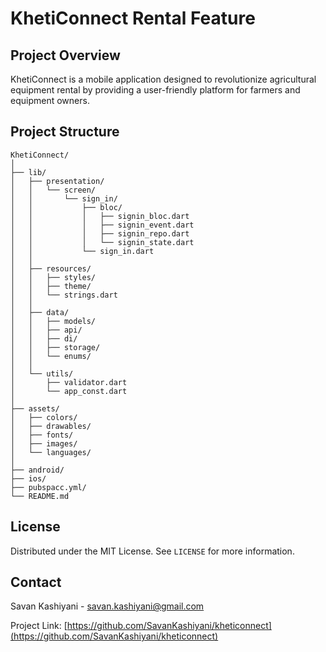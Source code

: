 # KhetiConnect Rental Feature

## Project Overview
KhetiConnect is a mobile application designed to revolutionize agricultural equipment rental by providing a user-friendly platform for farmers and equipment owners.

## Project Structure
```
KhetiConnect/
│
├── lib/
│   ├── presentation/
│   │   └── screen/
│   │       └── sign_in/
│   │           ├── bloc/
│   │           │   ├── signin_bloc.dart
│   │           │   ├── signin_event.dart
│   │           │   ├── signin_repo.dart
│   │           │   └── signin_state.dart
│   │           └── sign_in.dart
│   │
│   ├── resources/
│   │   ├── styles/
│   │   ├── theme/
│   │   └── strings.dart
│   │
│   ├── data/
│   │   ├── models/
│   │   ├── api/
│   │   ├── di/
│   │   ├── storage/
│   │   └── enums/
│   │
│   └── utils/
│       ├── validator.dart
│       └── app_const.dart
│
├── assets/
│   ├── colors/
│   ├── drawables/
│   ├── fonts/
│   ├── images/
│   └── languages/
│
├── android/
├── ios/
├── pubspacc.yml/
└── README.md
```

## License

Distributed under the MIT License. See `LICENSE` for more information.

## Contact

Savan Kashiyani - savan.kashiyani@gmail.com

Project Link: [https://github.com/SavanKashiyani/kheticonnect](https://github.com/SavanKashiyani/kheticonnect)
